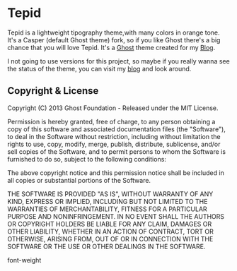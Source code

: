 # Tepid

Tepid is a lightweight tipography theme,with many colors in orange tone. It's a Casper (default Ghost theme) fork, so if you like Ghost there's a big chance that you will love Tepid. It's a [Ghost](http://ghost.org) theme created for my [Blog](http://wcsantos.com).

I not going to use versions for this project, so maybe if you really wanna see the status of the theme, you can visit my [blog](http://wcsantos.com) and look around.

## Copyright & License

Copyright (C) 2013 Ghost Foundation - Released under the MIT License.

Permission is hereby granted, free of charge, to any person obtaining a copy of this software and associated documentation files (the "Software"), to deal in the Software without restriction, including without limitation the rights to use, copy, modify, merge, publish, distribute, sublicense, and/or sell copies of the Software, and to permit persons to whom the Software is furnished to do so, subject to the following conditions:

The above copyright notice and this permission notice shall be included in all copies or substantial portions of the Software.

THE SOFTWARE IS PROVIDED "AS IS", WITHOUT WARRANTY OF ANY KIND, EXPRESS OR IMPLIED, INCLUDING BUT NOT LIMITED TO THE WARRANTIES OF MERCHANTABILITY, FITNESS FOR A PARTICULAR PURPOSE AND
NONINFRINGEMENT. IN NO EVENT SHALL THE AUTHORS OR COPYRIGHT HOLDERS BE LIABLE FOR ANY CLAIM, DAMAGES OR OTHER LIABILITY, WHETHER IN AN ACTION OF CONTRACT, TORT OR OTHERWISE, ARISING FROM, OUT OF OR IN CONNECTION WITH THE SOFTWARE OR THE USE OR OTHER DEALINGS IN THE SOFTWARE.


font-weight